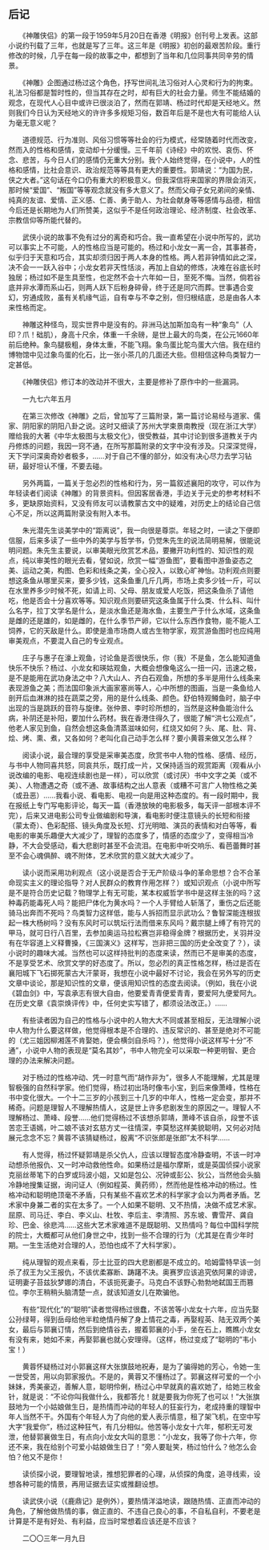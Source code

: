 ## 后记

　　《神雕侠侣》的第一段于1959年5月20日在香港《明报》创刊号上发表。这部小说约刊载了三年，也就是写了三年。这三年是《明报》初创的最艰苦阶段。重行修改的时候，几乎在每一段的故事之中，都想到了当年和几位同事共同辛劳的情景。

　　《神雕》企图通过杨过这个角色，抒写世间礼法习俗对人心灵和行为的拘束。礼法习俗都是暂时性的，但当其存在之时，却有巨大的社会力量。师生不能结婚的观念，在现代人心目中或许已很淡泊了，然而在郭靖、杨过时代却是天经地义。然则我们今日认为天经地义的许许多多规矩习俗，数百年后是不是也大有可能给人认为毫无意义呢？

　　道德规范、行为准则、风俗习惯等等社会的行为模式，经常随着时代而改变，然而入的性格和感情，变动却十分缓慢。三千年前《诗经》中的欢悦、哀伤、怀念、悲苦，与今日人们的感情仍无重大分别。我个人始终觉得，在小说中，人的性格和感情，比社会意识、政治规范等等具有更大的重要性。郭靖说：“为国为民，侠之大者。”这句话在今口仍有重大的积极意义。但我深信将来国家的界限会消灭，那时候“爱国”、“叛国”等等观念就没有多大意义了。然而父母子女兄弟间的亲情、纯真的友谊、爱情、正义感、仁善、勇于助人、为社会献身等等感情与品德，相信今后还是长期地为人们所赞美，这似乎不是任何政治理论、经济制度、社会改革、宗教信仰等所能代替的。

　　武侠小说的故事不免有过分的离奇和巧合。我一直希望在小说中所写的，武功可以事实上不可能，人的性格应当是可能的。杨过和小龙女一离一合，其事甚奇，似乎归于天意和巧合，其实却须归因于两人本身的性格。两人若非钟情如此之深，决不会一一跃入谷中；小龙女若非天性恬淡，再加上自幼的修炼，决难在谷底长时独居；杨过如不是生具至性，也定然不会十六年如一日，至死不悔。当然，倘若谷底并非水潭而系山石，则两人跃下后粉身碎骨，终于还是同穴而葬。世事遇合变幻，穷通成败，虽有关机缘气运，自有幸与不幸之别，但归根结底，总是由各人本来性格而定。

　　神雕这种怪鸟，现实世界中是没有的。非洲马达加斯加岛有一种“象鸟”（人印？爪！础肌），身高十尺余，体重一千余磅，是世上最大的鸟类，在公元1660年前后绝种。象鸟腿极粗，身体太重，不能飞翔。象鸟蛋比鸵鸟蛋大六倍。我在纽约博物馆中见过象鸟蛋的化石，比一张小茶几的几面还大些。但相信这种鸟类智力一定甚低。

　　《神雕侠侣》修订本的改动并不很大，主要是修补了原作中的一些漏洞。

　　一九七六年五月

　　在第三次修改《神雕》之后，曾加写了三篇附录，第一篇讨论易经与道家、儒家、阴阳家的阴阳八卦之说。这时又细读了苏州大学束景南教授（现在浙江大学）赠给我的大著《中华太极图与太极文化》，很受教益，其中讨论到很多道教关于内丹修炼的问题，我因一窍不通，在所写那篇附录的文字中没有涉及。只深深觉得，天下学问深奥奇妙者极多，……对于自己不懂的部分，如没有决心尽力去学习钻研，最好坦认不懂，不要去碰。

　　另外两篇，一篇关于忽必烈的性格和行为，另一篇叙述襄阳的攻守，可以作为年轻读者们阅读《神雕》的背景资料。但因客居香港，手边关于元史的参考材料不多，更缺原始资料，又没有师友可以请教蒙古文中的疑难，对历史上的结论自己信心不足，所以这两篇附录没有附入本书。

　　朱光潜先生谈美学中的“距离说”，我一向很是尊崇。年轻之时，一读之下便即信服，后来多读了一些中外的美学与哲学书，仍觉朱先生的说法简明易解，很能说明问题。朱先生主要说，以审美眼光欣赏艺术品，要撇开功利性的、知识性的观点，纯以审美性的眼光去看，譬如说，欣赏一幅“游鱼图”，要看图中游鱼姿态之美、运动之美，构图、色彩和线条之美，全心投入，以致心旷神怡。功利观点则要想这条鱼从哪里买来，要多少钱，这条鱼重几斤几两，市场上卖多少钱一斤，可以在水里养多少时候不死，如请上司、父母、朋友或爱人吃饭，把这条鱼杀了请他吃，他是否会十分喜欢等等。知识观点则要研究这条鱼属于什么类、什么科、叫什么名字，拉丁文学名是什么，是淡水鱼还是海水鱼，主要生产于什么水域，这条鱼是雌的还是雄的，如是雌的，在什么季节产卵，它以什么东西作食物，能不能人工饲养，它的天敌是什么。即使是渔市场商人或古生物学家，观赏游鱼图时也应纯用审美观点，不要混入自己的专业观点。

　　庄子与惠子在濠上观鱼，讨论鱼是否很快乐，你（我）不是鱼，怎么能知道鱼快乐不快乐？杨过、小龙女和瑛姑观鱼，大概会想像龟这么一扭一闪，迅速之极，是不是能用在武功身法之中？八大山人、齐白石观鱼，所想的多半是用什么线条来表现游鱼之美；而法国印象派大画家塞尚等人，心中所想的图画，当是一条鱼给人剖开后血淋淋的挂在蔬菜之旁，用的是什么线条、颜色。舒伯特观鳟鱼时，脑子中出现的当是跳跃的音符与旋律。张仲景、李时珍所想的，当然是这种鱼能治什么病，补阴还是补阳，要加什么药材。我在香港住得久了，很能了解“洪七公观点”，他老人家见到鱼，自然会想这条鱼清蒸滋味如何，红烧又如何？头、尾、肚、背、烩、烤、熏、煮，又各如何？老叫化自己动手怎么样？要小黄蓉来做又怎么样？

　　阅读小说，最合理的享受是采审美态度，欣赏书中人物的性格、感情、经历，与书中人物同喜共怒，同哀共乐，既打成一片，又保持适当的观赏距离（观看从小说改编的电影、电视连续剧也是一样），可以欣赏（或讨厌）书中文字之美（或不美）、人物遭遇之奇（或不通、故事结构之出人意表（或糟不可言广人物性格之美（或丑恶）……我看小说、看电影、电视一向是用这种态度的。有一段时期中，我在报纸上专门写电影评论，每天一篇（香港放映的电影极多，每天评一部根本评不完），后来又进电影公司专业做编剧和导演，看电影时便注意镜头的长短和衔接（蒙太奇）、色彩配搭、镜头角度及长短、灯光明暗、演员的表情和对白等等，看电影的审美乐趣便大大减少了，理智的态度多了，情感的态度少了，变得相当冷静，不大会受感动，看大悲剧时甚至不会流泪。在电影中听交响乐、看芭蕾舞时甚至不会心魂俱醉、魂不附体，艺术欣赏的意义就大大减少了。

　　读小说而采用功利观点（这小说是否合于无产阶级斗争的革命思想？合不合革命现实主义的理论指导？对人民群众的教育作用怎样？）或知识观点（小说中所写是不是符合历史记载？物理学上有无可能，某本权威哲学书中是这样主张的吗？这种毒药能毒死人吗？能把尸体化为黄水吗？一个人手臂给人斩落了，重伤之后还能骑马出奔而不死吗？鸟类智力这样低，能与人拆招而显示武功么？鲁智深能连根拔起一株大杨树吗？没有东风时可以筑坛行法而借来东风吗？戴宗腿上缚了有符咒的甲马，就可日行八百里，去参加奥运马拉松赛岂非稳得金牌？根据历史，关羽并没有在华容道上义释曹搡，《三国演义》这样写，岂非把三国的历史全改变了？），读小说时的趣味大减。当然也可以这样持批判的态度来读，然而已不是审美的态度，不是享受艺术、欣赏文学的好态度了。所以，忽必烈的真正性格怎样，杨过是否在襄阳城下飞石掷死蒙古大汗蒙哥，我想在小说中最好不讨论，我会在另外写的历史文章中谈论，那是知识性的文章，便该用知识性的态度去阅读。（例如，我在小说《碧血剑》中，写袁承志有很大自由，他要爱青青便爱青青，要爱阿九便爱阿九。在历史文章《袁崇焕评传》中，任何史实写错了，都须设法改正。）……

　　有些读者因为自己的性格与小说中的人物大大不同或甚至相反，无法理解小说中人物为什么要这样做，他觉得根本是不合理的、违反常识的、甚至是绝对不可能的（尤三姐因柳湘莲不肯娶她，便会横剑自杀吗？），他觉得小说这样写十分“不通”，小说中人物的表现是“莫名其妙”，书中人物完全可以采取一种更明智、更合理的办法来解决问题。

　　对于杨过的性格冲动、凭一时意气而“胡作非为”，很多人不能理解，尤其是理智极强的自然科学家。他们觉得，杨过初出场时像韦小宝，到后来像萧峰，性格在书中变化很大。一个十二三岁的小孩到三十几岁的中年人，性格一定会变，那并不稀奇。问题是理智人不理解热情人，这是世上许多悲剧发生的原因之一。理智人不理解杨过、萧峰、段誉……他们觉得杨过不该想杀郭靖，萧峰不该自杀，段誉不该苦恋王语嫣，叶二娘不该对玄慈方丈一往情深，李莫愁这样美貌聪明，又何必对陆展元念念不忘？黄蓉不该猜疑杨过，殷离“不识张郎是张郎”太不科学……

　　有人觉得，杨过怀疑郭靖是杀父仇人，应该以理智态度冷静查明，不该一时冲动想杀他报仇、又一时冲动救他性命。如果杨过是福尔摩斯，或是英国侦探小说家克丽丝蒂笔下的白罗或玛波小姐，又如是包公、况钟或彭公、狄公，当然他会头脑冷静地搜集证据，询问证人（例如程英、黄药师），然而他是性格冲动的杨过。性格冲动和聪明绝顶毫不矛盾，只有某些不喜欢艺术的科学家才会以为两者矛盾。艺术家中身兼二者的实在太多了。一个人如果不聪明、又不热情，决做不成艺术家。屈原、司马迁、李白、李义山、杜牧、李后主、李清照、苏东坡、曹雪芹、龚自珍、巴金、徐悲鸿……这些大艺术家难道不是既聪明、又热情吗？每位中国科学院的院士，大概都可从他们身世之中，找到一些不合理的行为（尤其是在青少年时期。一生生活绝对合理的人，恐怕也成不了大科学家）。

　　纯从理智的观点来看，莎士比亚的四大悲剧都是不成立的。哈姆雷特早该一剑杀了叔王为父王报仇，不该优柔寡断、踌躇不决。奥赛罗应该追究依阿果的诽谤，证明妻子苔兹狄梦娜的清白，不该扼死妻子。马克白不该野心勃勃地弑国王而篡位。李尔王稍稍头脑清楚一点，就该知道女儿在欺骗他。

　　有些“现代化”的“聪明”读者觉得杨过很蠢，不该苦等小龙女十六年，应当先娶公孙绿萼，得到岳母给他半粒绝情丹解了身上情花之毒，再娶程英、陆无双两个美女，最后与郭襄订情，然后到绝情谷去，握着郭襄的小手，坐在石上，瞧瞧小龙女有没有来，她如不来，再娶郭襄也就心安理得。（这样，杨过变成了“聪明的”韦小宝！）

　　黄蓉怀疑杨过对小郭襄这样大张旗鼓地祝寿，是为了骗得她的芳心，令她一生一世受苦，用以向郭家报仇。不是的，黄蓉又不懂杨过了。郭襄这样可爱的一个小妹妹，秀美豪迈，善解人意，聪明伶俐，杨过心中早就真的喜欢她了，给她三枚金针，就是说：“不论你叫我做什么，我都答允！就是要我为你死了也可以！”大张旗鼓地为一个小姑娘做生日，是热情而冲动的年轻人的狂妄行为，老成持重的理智中年人当然不干。外国有个年轻人为了向他的爱人表示情意，租了架飞机，在空中写大字“我爱你”，杨过这种狂气，有几分相似。他苦等小龙女十六年，郁积无可发泄，他替郭襄做生日，有点向小龙女大叫的意思：“小龙女，我等了你十六年，你还不来，我在给别个可爱小姑娘做生日了！”旁人要耻笑，杨过怕什么？他怎么会怕？他又不是你！

　　读侦探小说，要理智地读，推想犯罪者的心理，从侦探的角度，追寻线索，设想各种可能的情景，再用证据去证实或推翻设想。

　　读武侠小说（《鹿鼎记》是例外），要热情洋溢地读，跟随热情、正直而冲动的角色，了解他做热情的事，做正直的、不违自己良心的事，不自私自利，不要老是计算是不是有好处、有利益，应当时常想着应该还是不应该？

　　二〇〇三年一月九日